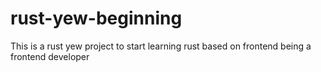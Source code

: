 # rust-yew-beginning
This is a rust yew project to start learning rust based on frontend being a frontend developer
